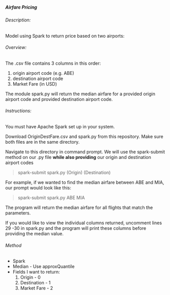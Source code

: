 ##### Airfare Pricing

###### Description:

Model using Spark to return price based on two airports:

###### Overview:

The .csv file contains 3 columns in this order:
1. origin airport code (e.g. ABE)
2. destination airport code
3. Market Fare (in USD)

The module spark.py will return the median airfare for a provided origin
 airport code and provided destination airport code.
 
###### Instructions:

You must have Apache Spark set up in your system.

Download OriginDestFare.csv and spark.py from this repository. Make sure both
 files are in the same directory.
 
Navigate to this directory in command prompt.  We will use the spark-submit
 method on our .py file **while also providing** our origin and destination
  airport codes
  
> spark-submit spark.py (Origin) (Destination)

For example, if we wanted to find the median airfare between ABE and MIA, our
 prompt would look like this:
 
 > spark-submit spark.py ABE MIA

The program will return the median airfare for all flights that match the
 parameters.
 
If you would like to view the individual columns returned, uncomment lines 29
-30 in spark.py and the program will print these columns before providing the
 median value.  





###### Method

- Spark
- Median - Use approxQuantile
- Fields I want to return:
    1. Origin - 0
    2. Destination - 1
    3. Market Fare - 2

